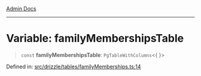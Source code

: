 [Admin Docs](/)

***

# Variable: familyMembershipsTable

> `const` **familyMembershipsTable**: `PgTableWithColumns`\<\{ \}\>

Defined in: [src/drizzle/tables/familyMemberships.ts:14](https://github.com/Sourya07/talawa-api/blob/cfbd515d04ffba748b09232a33807f1845dd1878/src/drizzle/tables/familyMemberships.ts#L14)
